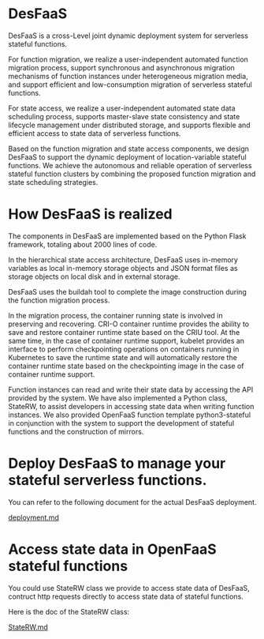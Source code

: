 # DesFaaS
DesFaaS is a cross-Level joint dynamic deployment system for serverless stateful functions.

For function migration, we realize a user-independent automated function migration process, support synchronous and asynchronous migration mechanisms of function instances under heterogeneous migration media, and support efficient and low-consumption migration of serverless stateful functions.

For state access, we realize a user-independent automated state data scheduling process, supports master-slave state consistency and state lifecycle management under distributed storage, and supports flexible and efficient access to state data of serverless functions.

Based on the function migration and state access components, we design DesFaaS to support the dynamic deployment of location-variable stateful functions. We achieve the autonomous and reliable operation of serverless stateful function clusters by combining the proposed function migration and state scheduling strategies.

# How DesFaaS is realized

The components in DesFaaS are implemented based on the Python Flask framework, totaling about 2000 lines of code.

In the hierarchical state access architecture, DesFaaS uses in-memory variables as local in-memory storage objects and JSON format files as storage objects on local disk and in external storage.

DesFaaS uses the buildah tool to complete the image construction during the function migration process.

In the migration process, the container running state is involved in preserving and recovering. CRI-O container runtime provides the ability to save and restore container runtime state based on the CRIU tool. At the same time, in the case of container runtime support, kubelet provides an interface to perform checkpointing operations on containers running in Kubernetes to save the runtime state and will automatically restore the container runtime state based on the checkpointing image in the case of container runtime support.

Function instances can read and write their state data by accessing the API provided by the system. We have also implemented a Python class, StateRW, to assist developers in accessing state data when writing function instances. We also provided OpenFaaS function template python3-stateful in conjunction with the system to support the development of stateful functions and the construction of mirrors.


# Deploy DesFaaS to manage your stateful serverless functions.

You can refer to the following document for the actual DesFaaS deployment.

[deployment.md](https://github.com/TemporaryDeveloper/DesFaaS/blob/main/docs/deployment.md)

# Access state data in OpenFaaS stateful functions

You could use StateRW class we provide to access state data of DesFaaS, contruct http requests directly to access state data of stateful functions.

Here is the doc of the StateRW class:

[StateRW.md](https://github.com/TemporaryDeveloper/DesFaaS/blob/main/docs/StateRW.md)
